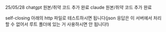 25/05/28
chatgpt 원본/취약 코드 추가 완료
claude 원본/취약 코드 추가 완료

self-closing 아래의 http 파일로 테스트하시면 됩니다(json 응답은 이 서버에서 처리할 수 없어서 루트 폴더에 있는 거 사용하시면 안 됩니다!)